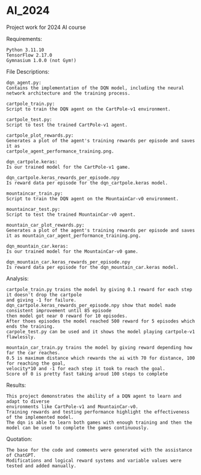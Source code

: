 # AI_2024
Project work for 2024 AI course


Requirements:

    Python 3.11.10
    TensorFlow 2.17.0
    Gymnasium 1.0.0 (not Gym!)


File Descriptions:

    dqn_agent.py:
    Contains the implementation of the DQN model, including the neural network architecture and the training process.

    cartpole_train.py:
    Script to train the DQN agent on the CartPole-v1 environment.

    cartpole_test.py:
    Script to test the trained CartPole-v1 agent.

    cartpole_plot_rewards.py:
    Generates a plot of the agent's training rewards per episode and saves it as 
    cartpole_agent_performance_training.png.

    dqn_cartpole.keras:
    Is our trained model for the CartPole-v1 game.

    dqn_cartpole.keras_rewards_per_episode.npy
    Is reward data per episode for the dqn_cartpole.keras model.

    mountaincar_train.py:
    Script to train the DQN agent on the MountainCar-v0 environment.

    mountaincar_test.py:
    Script to test the trained MountainCar-v0 agent.

    mountain_car_plot_rewards.py:
    Generates a plot of the agent's training rewards per episode and saves it as mountain_car_agent_performance_training.png.

    dqn_mountain_car.keras:
    Is our trained model for the MountainCar-v0 game.

    dqn_mountain_car.keras_rewards_per_episode.npy
    Is reward data per episode for the dqn_mountain_car.keras model.


Analysis:
    
    cartpole_train.py trains the model by giving 0.1 reward for each step it doesn't drop the cartpole
    and giving -1 for failure.
    dqn_cartpole.keras_rewards_per_episode.npy show that model made consistent improvement until 85 episode 
    then model got near 0 reward for 10 episodes. 
    After thoes episodes the model reached 500 reward for 5 episodes which ends the training. 
    carpole_test.py can be used and it shows the model playing cartpole-v1 flawlessly.
    
    mountain_car_train.py trains the model by giving reward depending how far the car reaches. 
    0.5 is maximum distance which rewards the ai with 70 for distance, 100 for reaching the goal,
    velocity*10 and -1 for each step it took to reach the goal. 
    Score of 0 is pretty fast taking aroud 100 steps to complete


Results:
    
    This project demonstrates the ability of a DQN agent to learn and adapt to diverse 
    environments like CartPole-v1 and MountainCar-v0. 
    Training rewards and testing performance highlight the effectiveness of the implemented model. 
    The dqn is able to learn both games with enough training and then the model can be used to complete the games continuously.


Quotation:

    The base for the code and comments were generated with the assistance of ChatGPT. 
    Modifications and logical reward systems and variable values were tested and added manually.
